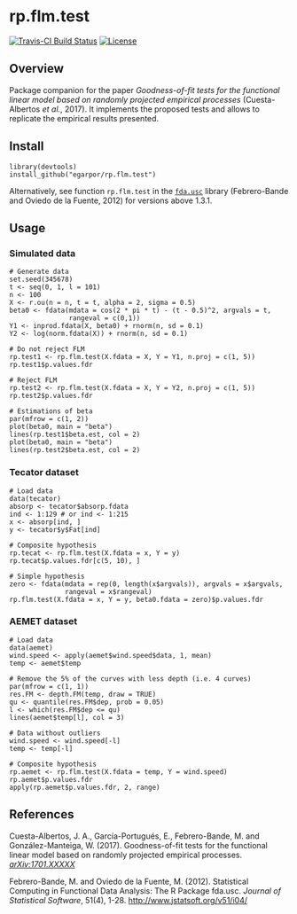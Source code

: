 # rp.flm.test

[![Travis-CI Build Status](https://travis-ci.org/egarpor/rp.flm.test.svg?branch=master)](https://travis-ci.org/egarpor/rp.flm.test)
[![License](https://img.shields.io/badge/license-MIT%20License-brightgreen.svg)](https://opensource.org/licenses/MIT)

## Overview

Package companion for the paper *Goodness-of-fit tests for the functional linear model based on randomly projected empirical processes* (Cuesta-Albertos *et al.*, 2017). It implements the proposed tests and allows to replicate the empirical results presented.

## Install

```
library(devtools)
install_github("egarpor/rp.flm.test")
```

Alternatively, see function `rp.flm.test` in the [`fda.usc`](http://cran.r-project.org/web/packages/fda.usc/) library (Febrero-Bande and Oviedo de la Fuente, 2012) for versions above 1.3.1.

## Usage

### Simulated data
```
# Generate data
set.seed(345678)
t <- seq(0, 1, l = 101)
n <- 100
X <- r.ou(n = n, t = t, alpha = 2, sigma = 0.5)
beta0 <- fdata(mdata = cos(2 * pi * t) - (t - 0.5)^2, argvals = t,
               rangeval = c(0,1))
Y1 <- inprod.fdata(X, beta0) + rnorm(n, sd = 0.1)
Y2 <- log(norm.fdata(X)) + rnorm(n, sd = 0.1)

# Do not reject FLM
rp.test1 <- rp.flm.test(X.fdata = X, Y = Y1, n.proj = c(1, 5))
rp.test1$p.values.fdr

# Reject FLM
rp.test2 <- rp.flm.test(X.fdata = X, Y = Y2, n.proj = c(1, 5))
rp.test2$p.values.fdr

# Estimations of beta
par(mfrow = c(1, 2))
plot(beta0, main = "beta")
lines(rp.test1$beta.est, col = 2)
plot(beta0, main = "beta")
lines(rp.test2$beta.est, col = 2)
```

### Tecator dataset
```
# Load data
data(tecator)
absorp <- tecator$absorp.fdata
ind <- 1:129 # or ind <- 1:215
x <- absorp[ind, ]
y <- tecator$y$Fat[ind]

# Composite hypothesis
rp.tecat <- rp.flm.test(X.fdata = x, Y = y)
rp.tecat$p.values.fdr[c(5, 10), ]

# Simple hypothesis
zero <- fdata(mdata = rep(0, length(x$argvals)), argvals = x$argvals,
              rangeval = x$rangeval)
rp.flm.test(X.fdata = x, Y = y, beta0.fdata = zero)$p.values.fdr
```

### AEMET dataset
```
# Load data
data(aemet)
wind.speed <- apply(aemet$wind.speed$data, 1, mean)
temp <- aemet$temp

# Remove the 5% of the curves with less depth (i.e. 4 curves)
par(mfrow = c(1, 1))
res.FM <- depth.FM(temp, draw = TRUE)
qu <- quantile(res.FM$dep, prob = 0.05)
l <- which(res.FM$dep <= qu)
lines(aemet$temp[l], col = 3)

# Data without outliers
wind.speed <- wind.speed[-l]
temp <- temp[-l]

# Composite hypothesis
rp.aemet <- rp.flm.test(X.fdata = temp, Y = wind.speed)
rp.aemet$p.values.fdr
apply(rp.aemet$p.values.fdr, 2, range)
```

## References

Cuesta-Albertos, J. A., García-Portugués, E., Febrero-Bande, M. and González-Manteiga, W. (2017). Goodness-of-fit tests for the functional linear model based on randomly projected empirical processes. *[arXiv:1701.XXXXX](https://arxiv.org/abs/1701.XXXXX)*

Febrero-Bande, M. and Oviedo de la Fuente, M. (2012). Statistical Computing in Functional Data Analysis: The R Package fda.usc. *Journal of Statistical Software*, 51(4), 1-28. <http://www.jstatsoft.org/v51/i04/>

